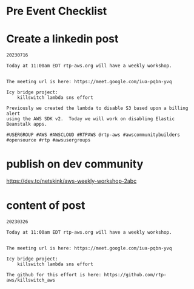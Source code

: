 # Pre Event Checklist

# Create a linkedin post

```
20230716

Today at 11:00am EDT rtp-aws.org will have a weekly workshop.  


The meeting url is here: https://meet.google.com/iua-pqbn-yvq

Icy bridge project:
    killswitch lambda sns effort

Previously we created the lambda to disable S3 based upon a billing alert
using the AWS SDK v2.  Today we will work on disabling Elastic Beanstalk apps.

#USERGROUP #AWS #AWSCLOUD #RTPAWS @rtp-aws #awscommunitybuilders #opensource #rtp #awsusergroups
```

# publish on dev community

https://dev.to/netskink/aws-weekly-workshop-2abc


# content of post

```
20230326

Today at 11:00am EDT rtp-aws.org will have a weekly workshop.


The meeting url is here: https://meet.google.com/iua-pqbn-yvq

Icy bridge project:
    killswitch lambda sns effort

The github for this effort is here: https://github.com/rtp-aws/killswitch_aws
```


